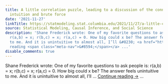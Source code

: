 ```yaml
---
title: A little correlation puzzle, leading to a discussion of the connections between
  intuition and brute force
date: '2021-11-27'
linkTitle: https://statmodeling.stat.columbia.edu/2021/11/27/a-little-correlation-puzzle-leading-to-a-discussion-of-the-connections-between-intuition-and-brute-force/
source: Statistical Modeling, Causal Inference, and Social Science
description: 'Shane Frederick wrote: One of my favorite questions to ask people is:
  r(a,b) = x; r(b,c) = x; r(a,c) = 0. How big could x be? The answer feels unintuitive
  to me. And it is unintuitive to almost all, I’ll &#8230; <a href="https://statmodeling.stat.columbia.edu/2021/11/27/a-little-correlation-puzzle-leading-to-a-discussion-of-the-connections-between-intuition-and-brute-force/">Continue
  reading <span class="meta-nav">&#8594;</span></a> ...'
disable_comments: true
---
```

Shane Frederick wrote: One of my favorite questions to ask people is: r(a,b) = x; r(b,c) = x; r(a,c) = 0. How big could x be? The answer feels unintuitive to me. And it is unintuitive to almost all, I’ll &#8230; <a href="https://statmodeling.stat.columbia.edu/2021/11/27/a-little-correlation-puzzle-leading-to-a-discussion-of-the-connections-between-intuition-and-brute-force/">Continue reading <span class="meta-nav">&#8594;</span></a> ...
